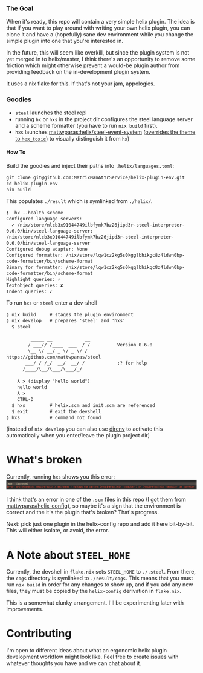 ### The Goal

When it's ready, this repo will contain a very simple helix plugin.  The idea is that if you want to play around with writing your own helix plugin, you can clone it and have a (hopefully) sane dev environment while you change the simple plugin into one that you're interested in.

In the future, this will seem like overkill, but since the plugin system is not yet merged in to helix/master, I think there's an opportunity to remove some friction which might otherwise prevent a would-be plugin author from providing feedback on the in-development plugin system.

It uses a nix flake for this.  If that's not your jam, appologies.

### Goodies

- `steel` launches the steel repl
- running `hx` or `hxs` in the project dir configures the steel language server and a scheme formatter (you have to run `nix build` first).
- `hxs` launches [mattwparas:helix/steel-event-system](https://github.com/mattwparas/helix/tree/steel-event-system) ([overrides the theme to `hex_toxic`](init.scm)) to visually distinguish it from `hx`)

#### How To

Build the goodies and inject their paths into `.helix/languages.toml`:
```
git clone git@github.com:MatrixManAtYrService/helix-plugin-env.git
cd helix-plugin-env
nix build
```

This populates `./result` which is symlinked from `./helix/`.

```
❯  hx --health scheme
Configured language servers:
  ✓ /nix/store/nlcb3x91044749ilbfymk7bz26jipd3r-steel-interpreter-0.6.0/bin/steel-language-server: /nix/store/nlcb3x91044749ilbfymk7bz26jipd3r-steel-interpreter-0.6.0/bin/steel-language-server
Configured debug adapter: None
Configured formatter: /nix/store/lqw1cz2kg5s0kgglbhikgc8z4ldwn0bp-code-formatter/bin/scheme-format
Binary for formatter: /nix/store/lqw1cz2kg5s0kgglbhikgc8z4ldwn0bp-code-formatter/bin/scheme-format
Highlight queries: ✓
Textobject queries: ✘
Indent queries: ✓
```

To run `hxs` or `steel` enter a dev-shell
```
❯ nix build     # stages the plugin environment
❯ nix develop   # prepares 'steel' and 'hxs'
  $ steel

         _____ __            __
        / ___// /____  ___  / /          Version 0.6.0
        \__ \/ __/ _ \/ _ \/ /           https://github.com/mattwparas/steel
       ___/ / /_/  __/  __/ /            :? for help
      /____/\__/\___/\___/_/

    λ > (display "hello world")
    hello world
    λ >
    CTRL-D
  $ hxs         # helix.scm and init.scm are referenced
  $ exit        # exit the devshell
❯ hxs           # command not found
```

(instead of `nix develop` you can also use [direnv](https://github.com/nix-community/nix-direnv) to activate this automatically when you enter/leave the plugin project dir)

# What's broken

Currently, running `hxs` shows you this error:
![Error: ArityMismatch: require-builtin malformed - follows the pattern (require-builtin "<module>") or (require-builtin "<module>" as <prefix>](error.png)

I think that's an error in one of the `.scm` files in this repo (I got them from [mattwparas/helix-config](https://github.com/mattwparas/helix-config)), so maybe it's a sign that the environment is correct and the it's the plugin that's broken?
That's progress.

Next: pick just one plugin in the helix-config repo and add it here bit-by-bit.
This will either isolate, or avoid, the error.

# A Note about `STEEL_HOME`

Currently, the devshell in `flake.nix` sets `STEEL_HOME` to `./.steel`.
From there, the `cogs` directory is symlinked to `./result/cogs`.
This means that you must run `nix build` in order for any changes to show up, and if you add any new files, they must be copied by the `helix-config` derivation in `flake.nix`.

This is a somewhat clunky arrangement.
I'll be experimenting later with improvements.


# Contributing

I'm open to different ideas about what an ergonomic helix plugin development workflow might look like.
Feel free to create issues with whatever thoughts you have and we can chat about it.
